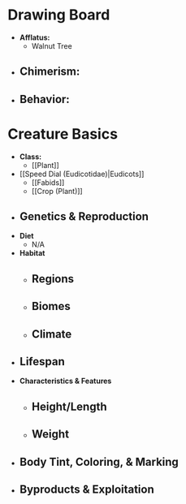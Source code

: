 # Drawing Board
- **Afflatus:**
	- Walnut Tree
- **Chimerism:**
	- 
- **Behavior:**
	- 
# Creature Basics
- **Class:**
	- [[Plant]]
- [[Speed Dial (Eudicotidae)|Eudicots]]
	- [[Fabids]]
	- [[Crop (Plant)]]
- **Genetics & Reproduction**
	- 
- **Diet**
	- N/A
- **Habitat**
	- Regions
		- 
	- Biomes
		- 
	- Climate
		- 
- **Lifespan**
	- 
- **Characteristics & Features**
	- Height/Length
		- 
	- Weight
		- 
- **Body Tint, Coloring, & Marking**
	- 
- **Byproducts & Exploitation**
	- 